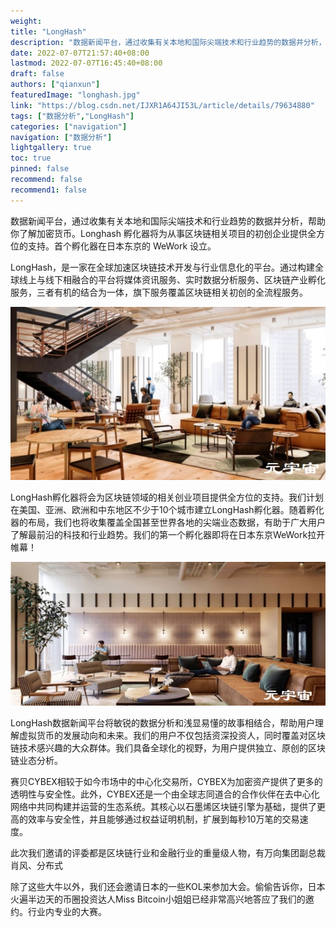 ```yaml
---
weight: 
title: "LongHash"
description: "数据新闻平台，通过收集有关本地和国际尖端技术和行业趋势的数据并分析，帮助你了解加密货币"
date: 2022-07-07T21:57:40+08:00
lastmod: 2022-07-07T16:45:40+08:00
draft: false
authors: ["qianxun"]
featuredImage: "longhash.jpg"
link: "https://blog.csdn.net/IJXR1A64JI53L/article/details/79634880"
tags: ["数据分析","LongHash"]
categories: ["navigation"]
navigation: ["数据分析"]
lightgallery: true
toc: true
pinned: false
recommend: false
recommend1: false
---
```

数据新闻平台，通过收集有关本地和国际尖端技术和行业趋势的数据并分析，帮助你了解加密货币。Longhash 孵化器将为从事区块链相关项目的初创企业提供全方位的支持。首个孵化器在日本东京的 WeWork 设立。

LongHash，是一家在全球加速区块链技术开发与行业信息化的平台。通过构建全球线上与线下相融合的平台将媒体资讯服务、实时数据分析服务、区块链产业孵化服务，三者有机的结合为一体，旗下服务覆盖区块链相关初创的全流程服务。



![](c0f78def109859864fd11c040a35523.jpg)





LongHash孵化器将会为区块链领域的相关创业项目提供全方位的支持。我们计划在美国、亚洲、欧洲和中东地区不少于10个城市建立LongHash孵化器。随着孵化器的布局，我们也将收集覆盖全国甚至世界各地的尖端业态数据，有助于广大用户了解最前沿的科技和行业趋势。我们的第一个孵化器即将在日本东京WeWork拉开帷幕！



![](d15b2ade02e8424a18454bc06eed3a1.jpg)



LongHash数据新闻平台将敏锐的数据分析和浅显易懂的故事相结合，帮助用户理解虚拟货币的发展动向和未来。我们的用户不仅包括资深投资人，同时覆盖对区块链技术感兴趣的大众群体。我们具备全球化的视野，为用户提供独立、原创的区块链业态分析。



赛贝CYBEX相较于如今市场中的中心化交易所，CYBEX为加密资产提供了更多的透明性与安全性。此外，CYBEX还是一个由全球志同道合的合作伙伴在去中心化网络中共同构建并运营的生态系统。其核心以石墨烯区块链引擎为基础，提供了更高的效率与安全性，并且能够通过权益证明机制，扩展到每秒10万笔的交易速度。

此次我们邀请的评委都是区块链行业和金融行业的重量级人物，有万向集团副总裁肖风、分布式

除了这些大牛以外，我们还会邀请日本的一些KOL来参加大会。偷偷告诉你，日本火遍半边天的币圈投资达人Miss Bitcoin小姐姐已经非常高兴地答应了我们的邀约。行业内专业的大赛。